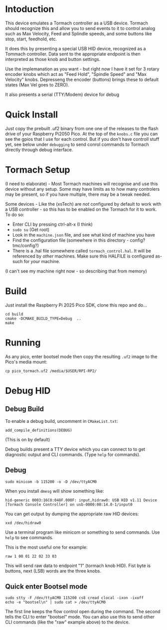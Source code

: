 # Intoduction

This device emulates a Tormach controller as a USB device. Tormach should recognize this and
allow you to send events to it to control analog such as Max Velocity, Feed and Splindle speeds,
and some buttons like stop, start, feedhold, etc.

It does this by presenting a special USB HID device, recognized as a Tommach controller.
Data sent to the appropriate endpoint is then interpreted as those knob and button settings.

Use the implemanation as you want - but right now I have it set for 3 rotary encoder knobs
which act as "Feed Hold", "Spindle Speed" and "Max Velocity" knobs. Depresseng the encoder
(buttons) brings these to default states (Max Vel goes to ZERO).

It also presents a serial (TTY/Modem) device for debug

# Quick Install

Just copy the prebuilt .uf2 binary from one one of the releases to the flash drive of your Raspberry Pi2050 Pico.  At the top of the `knobs.c` file you can see the gpios that I use for each control. But if you don't have controll stuff yet, see below under `debugging` to send conrol commands to Tormach directly through debug interface.

# Tormach Setup

(I need to elaborate) - Most Tormach machines will recognise and use this device without any setup. Some may have limits as to how many controlers may be present, so if you have multiple, there may be a tweak needed.

Some devices - Like the (xsTech) are *not* configured by default to work with a USB controller - so this has to be enabled on the Tormach for it to work. To do so:

* Enter CLI by pressing ctrl-alt-x (I think)
* `sudo su` (Get root)
* Look in the `machine.json` file, and see what kind of machine you have
* Find the configuration file (somewhere in this directory - config? tmc/config?) 
* There is a .hal file somewhere called `tormach_control.hal`. It will be referenced by *other* machines. Make sure this HALFILE is configured as-such for *your* machine.

(I can't see my machine right now - so describing that from memory)

# Build
Just install the Raspberry Pi 2025 Pico SDK, clone this repo and do...
```
cd build
cmake -DCMAKE_BUILD_TYPE=Debug  ..
make
```

# Running
As any pico, enter bootsel mode then copy the resulting `.uf2` image to the Pico's media mount:

```
cp pico_tormach.uf2 /media/$USER/RPI-RP2/
```

# Debug HID

## Debug Build
To enable a debug build, uncomment in `CMakeList.txt`:

```
add_compile_definitions(DEBUG)
```

(This is on by default)

Debug builds present a TTY device which you can connect to to get diagnostic output and CLI commands. (Type `help` for commands).

## Debug
```
sudo minicom -b 115200 -o -D /dev/ttyACM0
```
When you install  `dmesg` will show something like:

`hid-generic 0003:16C0:048F.000F: input,hidraw0: USB HID v1.11 Device [Tormach Console Controller] on usb-0000:00:14.0-1/input0`

You can get output by dumping the appropriate raw HID devices:

`xxd /dev/hidraw0`


Use a terminal program like minicom or something to send commands. Use `help` to see commands. 

This is the most useful one for example:

```
raw 1 00 01 22 02 33 03
```

This will send raw data to endpoint "1" (tormach knob HID). Fist byte is buttons, next (LSB) words are the three knobs. 


## Quick enter Bootsel mode
```
sudo stty -F /dev/ttyACM0 115200 cs8 cread clocal -ixon -ixoff
echo -e "bootsel\n" | sudo cat > /dev/ttyACM0
```

The first line keeps the flow control open during the command. The second tells the CLI to enter "bootsel" mode. You can also use this to send other CLI commands (like the "raw" example above) to the device.
